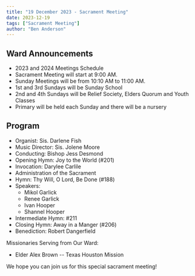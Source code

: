 ```yaml
---
title: "19 December 2023 - Sacrament Meeting"
date: 2023-12-19
tags: ["Sacrament Meeting"]
author: "Ben Anderson"
---
```


## Ward Announcements

- 2023 and 2024 Meetings Schedule
- Sacrament Meeting will start at 9:00 AM.
- Sunday Meetings will be from 10:10 AM to 11:00 AM.
- 1st and 3rd Sundays will be Sunday School
- 2nd and 4th Sundays will be Relief Society, Elders Quorum and Youth Classes
- Primary will be held each Sunday and there will be a nursery

## Program

- Organist: Sis. Darlene Fish
- Music Director: Sis. Jolene Moore
- Conducting: Bishop Jess Desmond
- Opening Hymn: Joy to the World (#201)
- Invocation: Darylee Carlile
- Administration of the Sacrament
- Hymn: Thy Will, O Lord, Be Done (#188)
- Speakers:
  - Mikol Garlick
  - Renee Garlick
  - Ivan Hooper
  - Shannel Hooper
- Intermediate Hymn: #211
- Closing Hymn: Away in a Manger (#206)
- Benediction: Robert Dangerfield

Missionaries Serving from Our Ward:

- Elder Alex Brown -- Texas Houston Mission

We hope you can join us for this special sacrament meeting!
